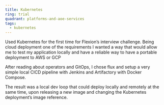 ```yaml
---
title: Kubernetes
ring: trial
quadrant: platforms-and-aoe-services
tags:
  - kubernetes
---
```


Used Kubernetes for the first time for Flexion’s interview challenge. Being cloud deployment one of the requirements I wanted a way that would allow me to test my application locally and have a reliable way to have a portable deployment to AWS or GCP

After reading about operators and GitOps, I chose flux and setup a very simple local CICD pipeline with Jenkins and Artifactory with Docker Compose.

The result was a local dev loop that could deploy locally and remotely at the same time, upon releasing a new image and changing the Kubernetes deployment’s image reference.